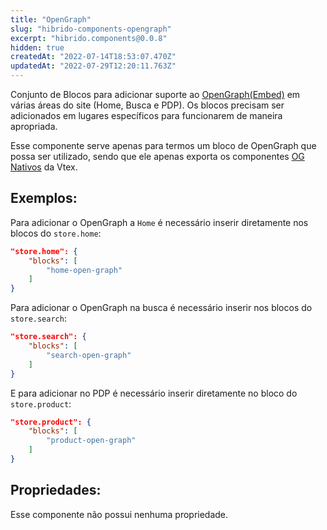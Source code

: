```yaml
---
title: "OpenGraph"
slug: "hibrido-components-opengraph"
excerpt: "hibrido.components@0.0.8"
hidden: true
createdAt: "2022-07-14T18:53:07.470Z"
updatedAt: "2022-07-29T12:20:11.763Z"
---
```

Conjunto de Blocos para adicionar suporte ao [OpenGraph(Embed)](https://ogp.me/) em várias áreas do site (Home, Busca e PDP).
Os blocos precisam ser adicionados em lugares específicos para funcionarem de maneira apropriada.

Esse componente serve apenas para termos um bloco de OpenGraph que possa ser utilizado, sendo que ele apenas exporta os componentes [OG Nativos](https://github.com/vtex-apps/open-graph) da Vtex.

## Exemplos:

Para adicionar o OpenGraph a `Home` é necessário inserir diretamente nos blocos do `store.home`:

```json
"store.home": {
    "blocks": [
        "home-open-graph"
    ]
}
```

Para adicionar o OpenGraph na busca é necessário inserir nos blocos do `store.search`:

```json
"store.search": {
    "blocks": [
        "search-open-graph"
    ]
}
```

E para adicionar no PDP é necessário inserir diretamente no bloco do `store.product`:

```json
"store.product": {
    "blocks": [
        "product-open-graph"
    ]
}
```


## Propriedades:

Esse componente não possui nenhuma propriedade.